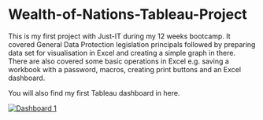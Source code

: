 #     Wealth-of-Nations-Tableau-Project

This is my first project with Just-IT during my 12 weeks bootcamp. It covered General Data Protection legislation principals followed by preparing data set for visualisation in Excel and creating a simple graph in there. 
There are also covered some basic operations in Excel e.g. saving a workbook with a password, macros, creating print buttons and an Excel dashboard.

You will also find my first Tableau dashboard in here.





<div class='tableauPlaceholder' id='viz1684150264532' style='position: relative'><noscript><a href='#'><img alt='Dashboard 1 ' src='https:&#47;&#47;public.tableau.com&#47;static&#47;images&#47;Wo&#47;WorldTop20GDP&#47;Dashboard1&#47;1_rss.png' style='border: none' /></a></noscript><object class='tableauViz'  style='display:none;'><param name='host_url' value='https%3A%2F%2Fpublic.tableau.com%2F' /> <param name='embed_code_version' value='3' /> <param name='site_root' value='' /><param name='name' value='WorldTop20GDP&#47;Dashboard1' /><param name='tabs' value='no' /><param name='toolbar' value='yes' /><param name='static_image' value='https:&#47;&#47;public.tableau.com&#47;static&#47;images&#47;Wo&#47;WorldTop20GDP&#47;Dashboard1&#47;1.png' /> <param name='animate_transition' value='yes' /><param name='display_static_image' value='yes' /><param name='display_spinner' value='yes' /><param name='display_overlay' value='yes' /><param name='display_count' value='yes' /><param name='language' value='en-GB' />
  <h1></h1>
  <h2></h2>
  
  [Link to Tableou](https://public.tableau.com/views/WorldTop20GDP/Dashboard1?:language=en-GB&:display_count=n&:origin=viz_share_link)
